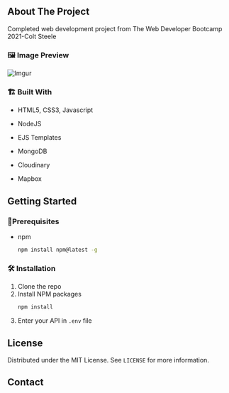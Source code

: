 <!-- ABOUT THE PROJECT -->

## About The Project

<!-- [![Product Name Screen Shot][product-screenshot]](https://example.com) -->

Completed web development project from The Web Developer Bootcamp 2021-Colt Steele

### 🖼️ Image Preview
![Imgur](https://i.imgur.com/tzl1Kbd.png)


### 🏗️ Built With

- HTML5, CSS3, Javascript
- NodeJS
- EJS Templates

- MongoDB
- Cloudinary
- Mapbox

<!-- GETTING STARTED -->

## Getting Started

<!-- This is an example of how you may give instructions on setting up your project locally.
To get a local copy up and running follow these simple example steps. -->

### 📝️Prerequisites

<!-- This is an example of how to list things you need to use the software and how to install them. -->

- npm
  ```sh
  npm install npm@latest -g
  ```

### 🛠️ Installation

1. Clone the repo
2. Install NPM packages
   ```sh
   npm install
   ```
3. Enter your API in `.env` file

<!-- LICENSE -->

## License

Distributed under the MIT License. See `LICENSE` for more information.

<!-- CONTACT -->

## Contact

<!-- Your Name - [@your_twitter](https://twitter.com/your_username) - email@example.com -->

<!-- Project Link: [https://github.com/your_username/repo_name](https://github.com/your_username/repo_name) -->
